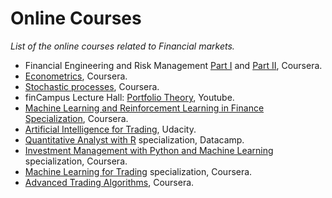 
# Online Courses

_List of the online courses related to Financial markets._

- Financial Engineering and Risk Management [Part I](https://www.coursera.org/learn/financial-engineering-1#syllabus) and [Part II](https://www.coursera.org/learn/financial-engineering-2#syllabus), Coursera.
- [Econometrics](https://ru.coursera.org/learn/ekonometrika#syllabus), Coursera.
- [Stochastic processes](https://www.coursera.org/learn/stochasticprocesses#syllabus), Coursera.
- finCampus Lecture Hall: [Portfolio Theory](https://www.youtube.com/channel/UC4kPLqKg2w6_K_Emem1FOrA/videos), Youtube.
- [Machine Learning and Reinforcement Learning in Finance Specialization](https://www.coursera.org/specializations/machine-learning-reinforcement-finance#courses), Coursera.
- [Artificial Intelligence for Trading](https://www.udacity.com/course/ai-for-trading--nd880), Udacity.
- [Quantitative Analyst with R](https://learn.datacamp.com/career-tracks/quantitative-analyst-with-r) specialization, Datacamp.
- [Investment Management with Python and Machine Learning](https://www.coursera.org/specializations/investment-management-python-machine-learning?#courses) specialization, Coursera.
- [Machine Learning for Trading](https://www.coursera.org/specializations/machine-learning-trading#courses) specialization, Coursera.
- [Advanced Trading Algorithms](https://www.coursera.org/learn/advanced-trading-algorithms#syllabus), Coursera.
